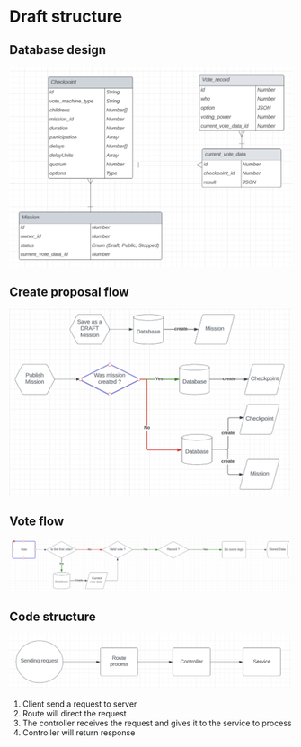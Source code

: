 # Draft structure

## Database design

![Alt text](public/database.png)

## Create proposal flow

![Alt text](public/create_proposal.png)

## Vote flow

![Alt text](public/voting.png)

## Code structure

![Alt text](public/structure.png)

1. Client send a request to server
2. Route will direct the request
3. The controller receives the request and gives it to the service to process
4. Controller will return response

